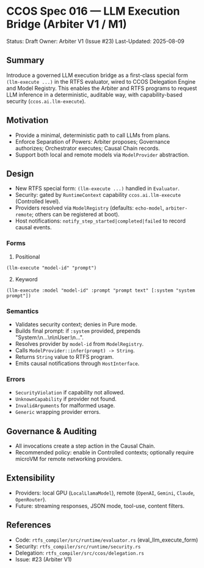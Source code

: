 # CCOS Spec 016 — LLM Execution Bridge (Arbiter V1 / M1)

Status: Draft
Owner: Arbiter V1 (Issue #23)
Last-Updated: 2025-08-09

## Summary
Introduce a governed LLM execution bridge as a first-class special form `(llm-execute ...)` in the RTFS evaluator, wired to CCOS Delegation Engine and Model Registry. This enables the Arbiter and RTFS programs to request LLM inference in a deterministic, auditable way, with capability-based security (`ccos.ai.llm-execute`).

## Motivation
- Provide a minimal, deterministic path to call LLMs from plans.
- Enforce Separation of Powers: Arbiter proposes; Governance authorizes; Orchestrator executes; Causal Chain records.
- Support both local and remote models via `ModelProvider` abstraction.

## Design
- New RTFS special form: `(llm-execute ...)` handled in `Evaluator`.
- Security: gated by `RuntimeContext` capability `ccos.ai.llm-execute` (Controlled level).
- Providers resolved via `ModelRegistry` (defaults: `echo-model`, `arbiter-remote`; others can be registered at boot).
- Host notifications: `notify_step_started|completed|failed` to record causal events.

### Forms
1) Positional
```
(llm-execute "model-id" "prompt")
```
2) Keyword
```
(llm-execute :model "model-id" :prompt "prompt text" [:system "system prompt"]) 
```

### Semantics
- Validates security context; denies in Pure mode.
- Builds final prompt: if `:system` provided, prepends "System:\n...\n\nUser:\n...".
- Resolves provider by `model-id` from `ModelRegistry`.
- Calls `ModelProvider::infer(prompt) -> String`.
- Returns `String` value to RTFS program.
- Emits causal notifications through `HostInterface`.

### Errors
- `SecurityViolation` if capability not allowed.
- `UnknownCapability` if provider not found.
- `InvalidArguments` for malformed usage.
- `Generic` wrapping provider errors.

## Governance & Auditing
- All invocations create a step action in the Causal Chain.
- Recommended policy: enable in Controlled contexts; optionally require microVM for remote networking providers.

## Extensibility
- Providers: local GPU (`LocalLlamaModel`), remote (`OpenAI`, `Gemini`, `Claude`, `OpenRouter`).
- Future: streaming responses, JSON mode, tool-use, content filters.

## References
- Code: `rtfs_compiler/src/runtime/evaluator.rs` (eval_llm_execute_form)
- Security: `rtfs_compiler/src/runtime/security.rs`
- Delegation: `rtfs_compiler/src/ccos/delegation.rs`
- Issue: #23 (Arbiter V1)
